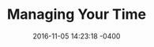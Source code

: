 ---
layout: post
title:  "Managing Your Time"
episode: 7
description: Lorem ipsum dolor sit amet, consectetur adipisicing elit, sed do.
date:   2016-11-05 14:23:18 -0400
image: giants.jpg
categories: podcast
---